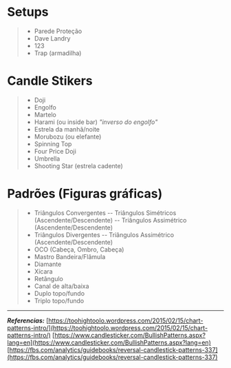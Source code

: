# Setups
>- Parede Proteção
>- Dave Landry
>- 123
>- Trap (armadilha)

# Candle Stikers
>- Doji 
>- Engolfo
>- Martelo
>- Harami (ou inside bar) _"inverso do engolfo"_
>- Estrela da manhã/noite
>- Morubozu (ou elefante)
>- Spinning Top
>- Four Price Doji
>- Umbrella
>- Shooting Star (estrela cadente)

# Padrões (Figuras gráficas)
>- Triângulos Convergentes
>-- Triângulos Simétricos (Ascendente/Descendente)
>-- Triângulos Assimétrico (Ascendente/Descendente)
>- Triângulos Divergentes
>-- Triângulos Assimétrico (Ascendente/Descendente)
>- OCO (Cabeça, Ombro, Cabeça)
>- Mastro Bandeira/Flâmula
>- Diamante
>- Xícara
>- Retângulo
>- Canal de alta/baixa
>- Duplo topo/fundo
>- Triplo topo/fundo
_____________
_**Referencias:**_
[https://toohightoolo.wordpress.com/2015/02/15/chart-patterns-intro/](https://toohightoolo.wordpress.com/2015/02/15/chart-patterns-intro/)
[https://www.candlesticker.com/BullishPatterns.aspx?lang=en](https://www.candlesticker.com/BullishPatterns.aspx?lang=en)
[https://fbs.com/analytics/guidebooks/reversal-candlestick-patterns-337](https://fbs.com/analytics/guidebooks/reversal-candlestick-patterns-337)
<!--stackedit_data:
eyJoaXN0b3J5IjpbLTU5MTYwMTcyMiwxNDAyNTQwODE3LC0xMT
E3MDU4NzQ4LDEwODQ0ODkzMzVdfQ==
-->